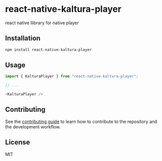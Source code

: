 # react-native-kaltura-player

react native llibrary for native player

## Installation

```sh
npm install react-native-kaltura-player
```

## Usage

```js
import { KalturaPlayer } from "react-native-kaltura-player";

// ...

<KalturaPlayer />
```

## Contributing

See the [contributing guide](CONTRIBUTING.md) to learn how to contribute to the repository and the development workflow.

## License

MIT
